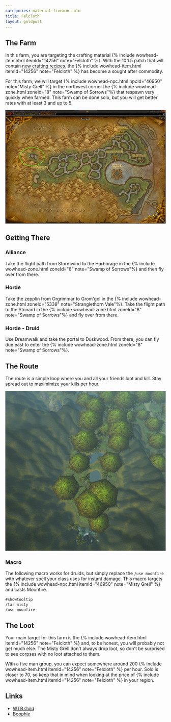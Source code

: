 ```yaml
---
categories: material fiveman solo
title: Felcloth
layout: goldpost
---
```


## The Farm
In this farm, you are targeting the crafting material {% include wowhead-item.html itemId="14256" note="Felcloth" %}. With the 10.1.5 patch that will contain [new crafting recipes](https://www.wowhead.com/news/naxxramas-returning-content-in-patch-10-1-5-ptr-ancient-recipes-new-mount-332939), the {% include wowhead-item.html itemId="14256" note="Felcloth" %} has become a sought after commodity.  

For this farm, we will target {% include wowhead-npc.html npcId="46950" note="Misty Grell" %} in the northwest corner the {% include wowhead-zone.html zoneId="8" note="Swamp of Sorrows"%} that respawn very quickly when farmed.  This farm can be done solo, but you will get better rates with at least 3 and up to 5.

<img src="/assets/misty-grells-location.jpg">

## Getting There

### Alliance
Take the flight path from Stormwind to the Harborage in the {% include wowhead-zone.html zoneId="8" note="Swamp of Sorrows"%}  and then fly over from there.

### Horde
Take the zepplin from Orgrimmar to Grom'gol in the {% include wowhead-zone.html zoneId="5339" note="Stranglethorn Vale"%}. Take the flight path to the Stonard in the {% include wowhead-zone.html zoneId="8" note="Swamp of Sorrows"%} and fly over from there.

### Horde - Druid
Use Dreamwalk and take the portal to Duskwood.  From there, you can fly due east to enter the {% include wowhead-zone.html zoneId="8" note="Swamp of Sorrows"%}.

## The Route
The route is a simple loop where you and all your friends loot and kill. Stay spread out to maximimize your kills per hour.

<img src="/assets/felcloth-route.gif">

### Macro
The following macro works for druids, but simply replace the `/use moonfire` with whatever spell your class uses for instant damage. This macro targets the {% include wowhead-npc.html itemId="46950" note="Misty Grell" %} and casts Moonfire.  

```
#showtooltip
/tar misty
/use moonfire
```

## The Loot
Your main target for this farm is the {% include wowhead-item.html itemId="14256" note="Felcloth" %} and, to be honest, you will probably not get much else.  The Misty Grell don't always drop loot, so don't be surprised to see corpses with no loot attached to them.

With a five man group, you can expect somewhere around 200 {% include wowhead-item.html itemId="14256" note="Felcloth" %} per hour.  Solo is closer to 70, so keep that in mind when looking at the price of {% include wowhead-item.html itemId="14256" note="Felcloth" %} in your region.

## Links
- [WTB Gold](https://youtu.be/hiRUyfxUNTY?t=152)
- [Boophie](https://www.youtube.com/watch?v=946w6tMRVyo)